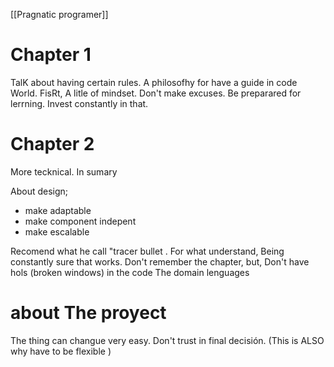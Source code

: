 [[Pragnatic programer]]

# Chapter 1


TalK about having certain rules. A philosofhy for have a guide in code World. 
FisRt, A litle of mindset. Don't make excuses. Be preparared for lerrning. Invest  constantly in that.

# Chapter 2

More tecknical. In sumary

About design;
- make adaptable
- make component indepent 
- make escalable 


Recomend what he call "tracer bullet . For what understand, Being constantly sure that works. 
Don't remember the chapter, but, Don't have hols (broken windows) in the code 
The domain lenguages 

# about The proyect

The thing can changue very easy. Don't trust in final decisión. (This is ALSO why have to be flexible )


